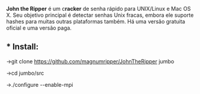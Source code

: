 **John the Ripper** é um c**racker** de senha rápido para UNIX/Linux e Mac OS X. Seu objetivo principal é detectar senhas Unix fracas, embora ele suporte hashes para muitas outras plataformas também. Há uma versão gratuita oficial e uma versão paga.

## * Install:

->git clone https://github.com/magnumripper/JohnTheRipper jumbo

->cd jumbo/src

->./configure --enable-mpi
